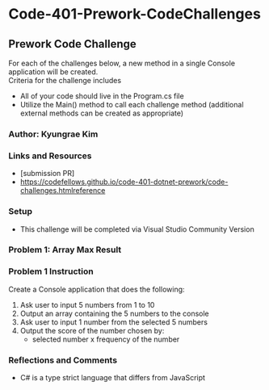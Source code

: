 # Code-401-Prework-CodeChallenges

## Prework Code Challenge
For each of the challenges below, a new method in a single Console application will be created.  
Criteria for the challenge includes
* All of your code should live in the Program.cs file
* Utilize the Main() method to call each challenge method (additional external methods can be created as appropriate)

### Author: Kyungrae Kim

### Links and Resources
* [submission PR]
* https://codefellows.github.io/code-401-dotnet-prework/code-challenges.htmlreference

### Setup
* This challenge will be completed via Visual Studio Community Version

### Problem 1: Array Max Result

### Problem 1 Instruction
Create a Console application that does the following: 
1. Ask user to input 5 numbers from 1 to 10
2. Output an array containing the 5 numbers to the console
3. Ask user to input 1 number from the selected 5 numbers
3. Output the score of the number chosen by:
    * selected number x frequency of the number

### Reflections and Comments
* C# is a type strict language that differs from JavaScript

